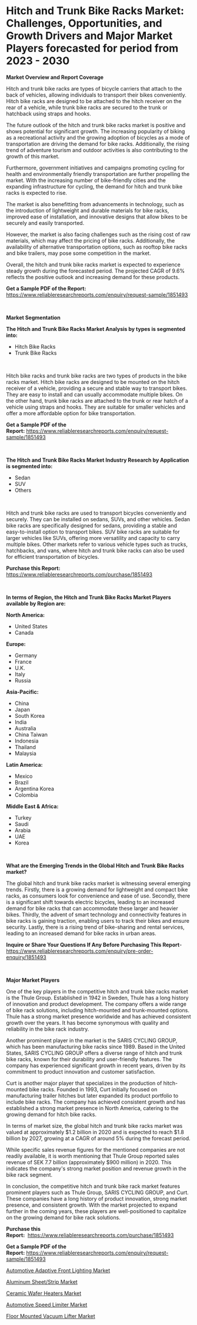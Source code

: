 <p><h1>Hitch and Trunk Bike Racks Market: Challenges, Opportunities, and Growth Drivers and Major Market Players forecasted for period from 2023 - 2030</h1></p><p><strong>Market Overview and Report Coverage</strong></p>
<p><p>Hitch and trunk bike racks are types of bicycle carriers that attach to the back of vehicles, allowing individuals to transport their bikes conveniently. Hitch bike racks are designed to be attached to the hitch receiver on the rear of a vehicle, while trunk bike racks are secured to the trunk or hatchback using straps and hooks.</p><p>The future outlook of the hitch and trunk bike racks market is positive and shows potential for significant growth. The increasing popularity of biking as a recreational activity and the growing adoption of bicycles as a mode of transportation are driving the demand for bike racks. Additionally, the rising trend of adventure tourism and outdoor activities is also contributing to the growth of this market.</p><p>Furthermore, government initiatives and campaigns promoting cycling for health and environmentally friendly transportation are further propelling the market. With the increasing number of bike-friendly cities and the expanding infrastructure for cycling, the demand for hitch and trunk bike racks is expected to rise.</p><p>The market is also benefitting from advancements in technology, such as the introduction of lightweight and durable materials for bike racks, improved ease of installation, and innovative designs that allow bikes to be securely and easily transported.</p><p>However, the market is also facing challenges such as the rising cost of raw materials, which may affect the pricing of bike racks. Additionally, the availability of alternative transportation options, such as rooftop bike racks and bike trailers, may pose some competition in the market.</p><p>Overall, the hitch and trunk bike racks market is expected to experience steady growth during the forecasted period. The projected CAGR of 9.6% reflects the positive outlook and increasing demand for these products.</p></p>
<p><strong>Get a Sample PDF of the Report:</strong> <a href="https://www.reliableresearchreports.com/enquiry/request-sample/1851493">https://www.reliableresearchreports.com/enquiry/request-sample/1851493</a></p>
<p>&nbsp;</p>
<p><strong>Market Segmentation</strong></p>
<p><strong>The Hitch and Trunk Bike Racks Market Analysis by types is segmented into:</strong></p>
<p><ul><li>Hitch Bike Racks</li><li>Trunk Bike Racks</li></ul></p>
<p>&nbsp;</p>
<p><p>Hitch bike racks and trunk bike racks are two types of products in the bike racks market. Hitch bike racks are designed to be mounted on the hitch receiver of a vehicle, providing a secure and stable way to transport bikes. They are easy to install and can usually accommodate multiple bikes. On the other hand, trunk bike racks are attached to the trunk or rear hatch of a vehicle using straps and hooks. They are suitable for smaller vehicles and offer a more affordable option for bike transportation.</p></p>
<p><strong>Get a Sample PDF of the Report:</strong>&nbsp;<a href="https://www.reliableresearchreports.com/enquiry/request-sample/1851493">https://www.reliableresearchreports.com/enquiry/request-sample/1851493</a></p>
<p>&nbsp;</p>
<p><strong>The Hitch and Trunk Bike Racks Market Industry Research by Application is segmented into:</strong></p>
<p><ul><li>Sedan</li><li>SUV</li><li>Others</li></ul></p>
<p>&nbsp;</p>
<p><p>Hitch and trunk bike racks are used to transport bicycles conveniently and securely. They can be installed on sedans, SUVs, and other vehicles. Sedan bike racks are specifically designed for sedans, providing a stable and easy-to-install option to transport bikes. SUV bike racks are suitable for larger vehicles like SUVs, offering more versatility and capacity to carry multiple bikes. Other markets refer to various vehicle types such as trucks, hatchbacks, and vans, where hitch and trunk bike racks can also be used for efficient transportation of bicycles.</p></p>
<p><strong>Purchase this Report:</strong>&nbsp; <a href="https://www.reliableresearchreports.com/purchase/1851493">https://www.reliableresearchreports.com/purchase/1851493</a></p>
<p>&nbsp;</p>
<p><strong>In terms of Region, the Hitch and Trunk Bike Racks Market Players available by Region are:</strong></p>
<p>
    <p> <strong> North America: </strong>
        <ul>
            <li>United States</li>
            <li>Canada</li>
        </ul>
        </p> 
    <p> <strong> Europe: </strong>
        <ul>
            <li>Germany</li>
            <li>France</li>
            <li>U.K.</li>
            <li>Italy</li>
            <li>Russia</li>
        </ul>
        </p> 
    <p> <strong> Asia-Pacific: </strong>
        <ul>
            <li>China</li>
            <li>Japan</li>
            <li>South Korea</li>
            <li>India</li>
            <li>Australia</li>
            <li>China Taiwan</li>
            <li>Indonesia</li>
            <li>Thailand</li>
            <li>Malaysia</li>
        </ul>
        </p> 
    <p> <strong> Latin America: </strong>
        <ul>
            <li>Mexico</li>
            <li>Brazil</li>
            <li>Argentina Korea</li>
            <li>Colombia</li>
        </ul>
        </p> 
    <p> <strong> Middle East & Africa: </strong>
        <ul>
            <li>Turkey</li>
            <li>Saudi</li>
            <li>Arabia</li>
            <li>UAE</li>
            <li>Korea</li>
        </ul>
    </p>
    </p>
<p>&nbsp;</p>
<p><strong>What are the Emerging Trends in the Global Hitch and Trunk Bike Racks market?</strong></p>
<p><p>The global hitch and trunk bike racks market is witnessing several emerging trends. Firstly, there is a growing demand for lightweight and compact bike racks, as consumers look for convenience and ease of use. Secondly, there is a significant shift towards electric bicycles, leading to an increased demand for bike racks that can accommodate these larger and heavier bikes. Thirdly, the advent of smart technology and connectivity features in bike racks is gaining traction, enabling users to track their bikes and ensure security. Lastly, there is a rising trend of bike-sharing and rental services, leading to an increased demand for bike racks in urban areas.</p></p>
<p><strong>Inquire or Share Your Questions If Any Before Purchasing This Report</strong>- <a href="https://www.reliableresearchreports.com/enquiry/pre-order-enquiry/1851493">https://www.reliableresearchreports.com/enquiry/pre-order-enquiry/1851493</a></p>
<p>&nbsp;</p>
<p><strong>Major Market Players</strong></p>
<p><p>One of the key players in the competitive hitch and trunk bike racks market is the Thule Group. Established in 1942 in Sweden, Thule has a long history of innovation and product development. The company offers a wide range of bike rack solutions, including hitch-mounted and trunk-mounted options. Thule has a strong market presence worldwide and has achieved consistent growth over the years. It has become synonymous with quality and reliability in the bike rack industry.</p><p>Another prominent player in the market is the SARIS CYCLING GROUP, which has been manufacturing bike racks since 1989. Based in the United States, SARIS CYCLING GROUP offers a diverse range of hitch and trunk bike racks, known for their durability and user-friendly features. The company has experienced significant growth in recent years, driven by its commitment to product innovation and customer satisfaction.</p><p>Curt is another major player that specializes in the production of hitch-mounted bike racks. Founded in 1993, Curt initially focused on manufacturing trailer hitches but later expanded its product portfolio to include bike racks. The company has achieved consistent growth and has established a strong market presence in North America, catering to the growing demand for hitch bike racks.</p><p>In terms of market size, the global hitch and trunk bike racks market was valued at approximately $1.2 billion in 2020 and is expected to reach $1.8 billion by 2027, growing at a CAGR of around 5% during the forecast period.</p><p>While specific sales revenue figures for the mentioned companies are not readily available, it is worth mentioning that Thule Group reported sales revenue of SEK 7.7 billion (approximately $900 million) in 2020. This indicates the company's strong market position and revenue growth in the bike rack segment.</p><p>In conclusion, the competitive hitch and trunk bike rack market features prominent players such as Thule Group, SARIS CYCLING GROUP, and Curt. These companies have a long history of product innovation, strong market presence, and consistent growth. With the market projected to expand further in the coming years, these players are well-positioned to capitalize on the growing demand for bike rack solutions.</p></p>
<p><strong>Purchase this Report:</strong>&nbsp;&nbsp;<a href="https://www.reliableresearchreports.com/purchase/1851493">https://www.reliableresearchreports.com/purchase/1851493</a></p>
<p></p>
<p><strong>Get a Sample PDF of the Report:</strong>&nbsp;<a href="https://www.reliableresearchreports.com/enquiry/request-sample/1851493">https://www.reliableresearchreports.com/enquiry/request-sample/1851493</a></p>
<p><p><a href="https://www.linkedin.com/pulse/automotive-adaptive-front-lighting-market-share-amp-new-gfmjc/">Automotive Adaptive Front Lighting Market</a></p><p><a href="https://medium.com/@nicosmitham/aluminum-sheet-strip-market-share-evolution-and-market-growth-trends-2023-2030-12852d79f2df">Aluminum Sheet/Strip Market</a></p><p><a href="https://github.com/Chiragrp26/Market-Research-Report-List-1/blob/main/ceramic-wafer-heaters-market.md">Ceramic Wafer Heaters Market</a></p><p><a href="https://www.linkedin.com/pulse/automotive-speed-limiter-market-size-growth-forecast-from-wiqbc/">Automotive Speed Limiter Market</a></p><p><a href="https://github.com/santosh758595/Market-Research-Report-List-1/blob/main/floor-mounted-vacuum-lifter-market.md">Floor Mounted Vacuum Lifter Market</a></p></p>